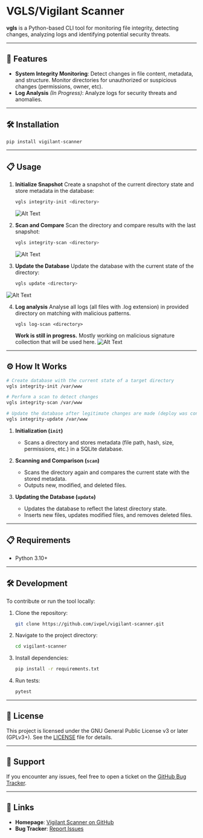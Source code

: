 # VGLS/Vigilant Scanner

**vgls** is a Python-based CLI tool for monitoring file integrity, detecting changes, analyzing logs and identifying 
potential security threats. 

---

## 🚀 Features

- **System Integrity Monitoring**: Detect changes in file content, metadata, and structure. Monitor 
directories for unauthorized or suspicious changes (permissions, owner, etc).
- **Log Analysis** *(In Progress)*: Analyze logs for security threats and anomalies.

---

## 🛠 Installation

```bash
pip install vigilant-scanner
```

---

## 📋 Usage

1. **Initialize Snapshot**
   Create a snapshot of the current directory state and store metadata in the database:
   ```bash
   vgls integrity-init <directory>
   ```
   ![Alt Text](docs/media/init.gif)

2. **Scan and Compare**
   Scan the directory and compare results with the last snapshot:
   ```bash
   vgls integrity-scan <directory>
   ```
   ![Alt Text](docs/media/scan.gif)

3. **Update the Database**
   Update the database with the current state of the directory:
   ```bash
   vgls update <directory>
   ```
![Alt Text](docs/media/update.gif)

4. **Log analysis**
   Analyse all logs (all files with .log extension) in provided directory on matching with malicious patterns.
   ```shell
   vgls log-scan <directory>
   ```
   **Work is still in progress.** Mostly working on malicious signature collection that will be used here.
![Alt Text](docs/media/logger.png)
   

---

## ⚙️ How It Works

```bash
# Create database with the current state of a target directory
vgls integrity-init /var/www

# Perform a scan to detect changes
vgls integrity-scan /var/www

# Update the database after legitimate changes are made (deploy was conducted etc.)
vgls integrity-update /var/www
```

1. **Initialization (`init`)**
   - Scans a directory and stores metadata (file path, hash, size, permissions, etc.) in a SQLite database.

2. **Scanning and Comparison (`scan`)**
   - Scans the directory again and compares the current state with the stored metadata.
   - Outputs new, modified, and deleted files.

3. **Updating the Database (`update`)**
   - Updates the database to reflect the latest directory state.
   - Inserts new files, updates modified files, and removes deleted files.

---

## 📋 Requirements

- Python 3.10+

---

## 🛠 Development

To contribute or run the tool locally:

1. Clone the repository:
   ```bash
   git clone https://github.com/ivpel/vigilant-scanner.git
   ```

2. Navigate to the project directory:
   ```bash
   cd vigilant-scanner
   ```

3. Install dependencies:
   ```bash
   pip install -r requirements.txt
   ```

4. Run tests:
   ```bash
   pytest
   ```

---

## 📜 License

This project is licensed under the GNU General Public License v3 or later (GPLv3+). See the [LICENSE](LICENSE) file for details.

---

## 💬 Support

If you encounter any issues, feel free to open a ticket on the [GitHub Bug Tracker](https://github.com/ivpel/vigilant-scanner/issues).

---

## 🔗 Links

- **Homepage**: [Vigilant Scanner on GitHub](https://github.com/ivpel/vigilant-scanner)
- **Bug Tracker**: [Report Issues](https://github.com/ivpel/vigilant-scanner/issues)

